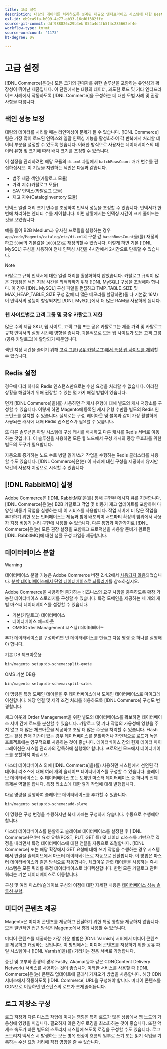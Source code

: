 ```yaml
---
title: 고급 설정
description: 대량의 데이터를 처리하도록 설계된 대규모 엔터프라이즈 시스템에 대한 Best Practice 및 권장 사항을 검토합니다.
exl-id: eb9ca9fa-b099-4e77-ab33-16cd0f382ffe
source-git-commit: ddf988826c29b4ebf054a4d4fb5f4c285662ef4e
workflow-type: tm+mt
source-wordcount: '1173'
ht-degree: 0%

---
```


# 고급 설정

[!DNL Commerce]은(는) 모든 크기의 판매자를 위한 솔루션을 포함하는 유연성과 확장성이 뛰어난 제품입니다. 이 단원에서는 대량의 데이터, 과도한 로드 및 기타 엔터프라이즈 사례에서 작동하도록 [!DNL Commerce]을 구성하는 데 대한 모범 사례 및 권장 사항을 다룹니다.

## 색인 성능 보정

대량의 데이터를 처리할 때는 리인덱싱이 문제가 될 수 있습니다. [!DNL Commerce] 팀은 가장 많이 로드된 인덱스와 일괄 인덱싱 기능을 활성화하여 각 반복에서 처리할 데이터 부분을 설정할 수 있도록 했습니다. 이러한 방식으로 사용자는 데이터베이스의 데이터 유형 및 크기에 따라 배치 크기를 조정할 수 있습니다.

이 설정을 관리하려면 해당 모듈의 `di.xml` 파일에서 `batchRowsCount` 매개 변수를 편집하십시오. 이 기능을 지원하는 색인은 다음과 같습니다.

* 범주 제품 색인(카탈로그 모듈)
* 가격 지수(카탈로그 모듈)
* EAV 인덱스(카탈로그 모듈)
* 재고 지수(CatalogInventory 모듈)

인덱스 일괄 처리 크기 변수를 조정하여 인덱서 성능을 조정할 수 있습니다. 인덱서가 한 번에 처리하는 엔티티 수를 제어합니다. 어떤 상황에서는 인덱싱 시간이 크게 줄어드는 것을 보았습니다.

예를 들어 B2B Medium과 유사한 프로필을 실행하는 경우 `app/code/Magento/catalog/etc/di.xml`의 구성 값 `batchRowsCount`을(를) 재정의하고 `5000`의 기본값을 `1000`(으)로 재정의할 수 있습니다. 이렇게 하면 기본 [!DNL MySQL] 구성을 사용하여 전체 인덱싱 시간을 4시간에서 2시간으로 단축할 수 있습니다.

>[!NOTE]
>
>카탈로그 규칙 인덱서에 대한 일괄 처리를 활성화하지 않았습니다. 카탈로그 규칙이 많은 가맹점은 색인 지정 시간을 최적화하기 위해 [!DNL MySQL] 구성을 조정해야 합니다. 이 경우 [!DNL MySQL] 구성 파일을 편집하고 TMP_TABLE_SIZE 및 MAX_HEAP_TABLE_SIZE 구성 값에 더 많은 메모리를 할당하면(둘 다 기본값 16M) 이 인덱서의 성능이 향상되지만 [!DNL MySQL]에서 더 많은 RAM을 사용하게 됩니다.

### 웹 사이트별로 고객 그룹 및 공유 카탈로그 제한

많은 수의 제품 SKU, 웹 사이트, 고객 그룹 또는 공유 카탈로그는 제품 가격 및 카탈로그 규칙 인덱서의 실행 시간에 영향을 줍니다. 기본적으로 모든 웹 사이트가 모든 고객 그룹(공유 카탈로그)에 할당되기 때문입니다.

색인 지정 시간을 줄이기 위해 [고객 그룹(공유 카탈로그)에서 특정 웹 사이트를 제외](https://developer.adobe.com/commerce/php/development/components/indexing/optimization/#customer-group-limitations-by-websites)할 수 있습니다.

## Redis 설정

경우에 따라 하나의 Redis 인스턴스만으로는 수신 요청을 처리할 수 없습니다. 이러한 상황을 해결하기 위해 권장할 수 있는 몇 가지 해결 방법이 있습니다.

먼저 [!DNL Commerce]을(를) 사용하면 각 캐시 유형에 대해 별도의 캐시 저장소를 구성할 수 있습니다. 이렇게 하면 Magento에 등록된 캐시 유형 수만큼 별도의 Redis 인스턴스를 설치할 수 있습니다. 실제로는 구성, 레이아웃 및 블록과 같이 가장 활발하게 사용되는 캐시에 대해 Redis 인스턴스가 필요할 수 있습니다.

또 다른 솔루션은 파일 시스템에 구성 캐시를 배치하고 다른 캐시를 Redis 서버로 이동하는 것입니다. 이 솔루션을 사용하면 모든 웹 노드에서 구성 캐시의 중앙 무효화를 위한 별도의 도구가 필요합니다.

자동으로 증가하는 노드 수로 병렬 읽기/쓰기 작업을 수행하는 Redis 클러스터를 사용할 수도 있습니다. [!DNL Commerce]은(는) 이 사례에 대한 구성을 제공하지 않지만 약간의 사용자 지정으로 시작할 수 있습니다.

## [!DNL RabbitMQ] 설정

Adobe Commerce은 [!DNL RabbitMQ]을(를) 통해 구현된 메시지 큐를 지원합니다. [!DNL Commerce]은(는) B2B 카탈로그 작업 및 비동기 재고 업데이트를 포함하여 다양한 비동기 작업을 실행하는 데 이 서비스를 사용합니다. 작업 서버에 더 많은 작업을 추가하기 위한 모든 인터페이스는 제품과 함께 배포되며 서드파티 확장의 범위에서 사용자 지정 비동기 논리 구현에 사용할 수 있습니다. 다른 통합과 마찬가지로 [!DNL Commerce]은(는) 모든 권장 설정을 포함하고 프로덕션을 사용할 준비가 완료된 [!DNL RabbitMQ]에 대한 샘플 구성 파일을 제공합니다.

## 데이터베이스 분할

>[!WARNING]
>
>데이터베이스 분할 기능은 Adobe Commerce 버전 2.4.2에서 [사용되지 않음](https://community.magento.com/t5/Magento-DevBlog/Deprecation-of-Split-Database-in-Magento-Commerce/ba-p/465187)되었습니다. [분할 데이터베이스에서 단일 데이터베이스로 되돌리기](../configuration/storage/revert-split-database.md)를 참조하십시오.

Adobe Commerce을 사용하면 증가하는 비즈니스의 요구 사항을 충족하도록 확장 가능한 데이터베이스 스토리지를 구성할 수 있습니다. 특정 도메인을 제공하는 세 개의 개별 마스터 데이터베이스를 설정할 수 있습니다.

* 기본(카탈로그) 데이터베이스
* 데이터베이스 체크아웃
* OMS(Order Management 시스템) 데이터베이스

추가 데이터베이스를 구성하려면 빈 데이터베이스를 만들고 다음 명령 중 하나를 실행해야 합니다.

기본 DB 체크아웃용

```bash
bin/magento setup:db-schema:split-quote
```

OMS 기본 DB용

```bash
bin/magento setup:db-schema:split-sales
```

이 명령은 특정 도메인 테이블을 주 데이터베이스에서 도메인 데이터베이스로 마이그레이션합니다. 해당 연결 및 제약 조건 처리를 허용하도록 [!DNL Commerce] 구성도 변경합니다.

체크 아웃과 Order Management을 위한 별도의 데이터베이스를 확보하면 데이터베이스 서버 간에 로드를 분산할 수 있습니다. 카탈로그 및 기타 작업의 가용성에 영향을 주지 않고 더 많은 체크아웃을 제공하고 초당 더 많은 주문을 처리할 수 있습니다. Flash 또는 활성 판매 기간이 있는 경우 데이터베이스를 분할하거나 자연적으로 로드가 높은 프로젝트에는 영구적으로 사용하는 것이 좋습니다. 데이터베이스 간의 현재 데이터 마이그레이션은 시스템 관리자의 감독하에 실행해야 합니다.  프로덕션 모드에서 데이터베이스를 분할하지 마십시오.

마스터 데이터베이스 외에 [!DNL Commerce]을(를) 사용하면 시스템에서 선언된 각 데이터 리소스에 대해 여러 개의 슬레이브 데이터베이스를 구성할 수 있습니다. 슬레이브 데이터베이스는 주 데이터베이스 또는 도메인 마스터 데이터베이스 중 하나의 전체 복제본 역할을 합니다. 특정 리소스에 대한 읽기 작업에 대해 발행됩니다.

다음 명령을 실행하여 슬레이브 데이터베이스를 추가할 수 있습니다.

```bash
bin/magento setup:db-schema:add-slave
```

이 명령은 구성 변경을 수행하지만 복제 자체는 구성하지 않습니다. 수동으로 수행해야 합니다.

마스터 데이터베이스를 분할하고 슬레이브 데이터베이스를 설정한 후 [!DNL Commerce]은(는) 요청 유형(POST, PUT, GET 등) 및 데이터 리소스를 기반으로 결정을 내리면서 특정 데이터베이스에 대한 연결을 자동으로 조절합니다. [!DNL Commerce] 또는 해당 확장에서 GET 요청에 대해 쓰기 작업을 수행하는 경우 시스템에서 연결을 슬레이브에서 마스터 데이터베이스로 자동으로 전환합니다. 이 방법은 마스터 데이터베이스와 같은 방식으로 작동합니다. 체크아웃 관련 테이블을 사용하는 즉시 시스템은 모든 쿼리를 특정 데이터베이스로 리디렉션합니다. 한편 모든 카탈로그 관련 쿼리는 기본 데이터베이스로 이동합니다.

구성 및 여러 마스터/슬레이브 구성의 이점에 대한 자세한 내용은
[데이터베이스 성능 솔루션 분할](../configuration/storage/multi-master.md).

## 미디어 콘텐츠 제공

Magento은 미디어 콘텐츠를 제공하고 전달하기 위한 특정 통합을 제공하지 않습니다. 모든 일반적인 접근 방식은 Magento에서 함께 사용할 수 있습니다.

미디어 콘텐츠를 제공하는 가장 쉬운 방법은 [!DNL Varnish] 서버에서 미디어 콘텐츠를 제공하고 캐싱하는 것입니다. 이 방법에서는 미디어 콘텐츠를 저장하기 위한 공유 파일 시스템이나 [!DNL Varnish]을(를) 가리키는 전용 서버로 가정합니다.

중간 및 고부하 환경의 경우 Fastly, Akamai 등과 같은 CDN(Content Delivery Network) 서비스를 사용하는 것이 좋습니다. 이러한 서비스를 사용할 때 [!DNL Commerce]은(는) 콘텐츠 업데이트에 클래식 가져오기 방법을 사용합니다. 해당 CDN 서비스에서 작동하도록 [!DNL Commerce] URL을 구성해야 합니다. 미디어 콘텐츠를 CDN으로 이동하면 인스턴스의 로드가 크게 줄어듭니다.

## 로그 저장소 구성

로그 저장과 다른 디스크 작업에 미치는 영향은 특히 로드가 많은 상황에서 웹 노드의 가용성에 영향을 미칩니다. 필요하지 않은 경우 로깅을 최소화하는 것이 좋습니다. 또한 액세스 속도가 빠른 별도의 스토리지 시스템에 쓰도록 로깅을 구성할 수도 있습니다. 로그 스토리지 액세스 시 발생하는 모든 병목 현상이 흐름의 일부로 쓰기 또는 읽기 작업을 기록하는 수신 요청 처리에 직접 영향을 줄 수 있습니다.
